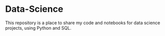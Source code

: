 # Data-Science

This repository is a place to share my code and notebooks for data science projects, using Python and SQL.

